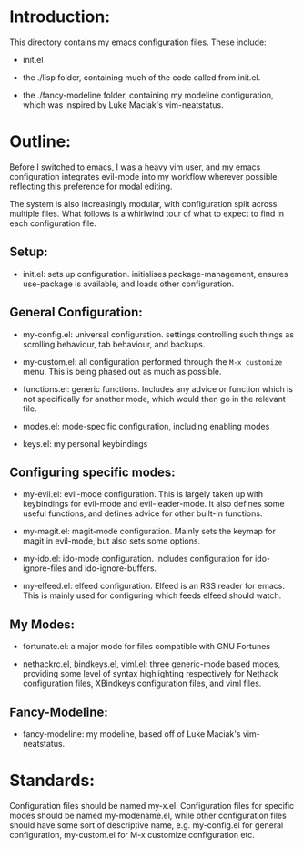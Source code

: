 # Introduction:

This directory contains my emacs configuration files.  These include:

* init.el

* the ./lisp folder, containing much of the code called from init.el.

* the ./fancy-modeline folder, containing my modeline configuration,
  which was inspired by Luke Maciak's vim-neatstatus.

# Outline:

Before I switched to emacs, I was a heavy vim user, and my emacs
configuration integrates evil-mode into my workflow wherever possible,
reflecting this preference for modal editing.

The system is also increasingly modular, with configuration split
across multiple files.  What follows is a whirlwind tour of what to
expect to find in each configuration file.

## Setup:

* init.el: sets up configuration.  initialises package-management,
ensures use-package is available, and loads other configuration.

## General Configuration:

* my-config.el: universal configuration.  settings controlling such
things as scrolling behaviour, tab behaviour, and backups.

* my-custom.el: all configuration performed through the `M-x
  customize` menu.  This is being phased out as much as possible.

* functions.el: generic functions.  Includes any advice or function
  which is not specifically for another mode, which would then go in
  the relevant file.

* modes.el: mode-specific configuration, including enabling modes

* keys.el: my personal keybindings

## Configuring specific modes:

* my-evil.el: evil-mode configuration.  This is largely taken up with
  keybindings for evil-mode and evil-leader-mode.  It also defines
  some useful functions, and defines advice for other built-in functions.

* my-magit.el: magit-mode configuration.  Mainly sets the keymap for
  magit in evil-mode, but also sets some options.

* my-ido.el: ido-mode configuration.  Includes configuration for
  ido-ignore-files and ido-ignore-buffers.

* my-elfeed.el: elfeed configuration.  Elfeed is an RSS reader for
  emacs.  This is mainly used for configuring which feeds elfeed
  should watch.

## My Modes:

* fortunate.el: a major mode for files compatible with GNU Fortunes

* nethackrc.el, bindkeys.el, viml.el: three generic-mode based modes,
  providing some level of syntax highlighting respectively for Nethack
  configuration files, XBindkeys configuration files, and viml files.

## Fancy-Modeline:

* fancy-modeline: my modeline, based off of Luke Maciak's
  vim-neatstatus.

# Standards:

Configuration files should be named my-x.el.  Configuration files for
specific modes should be named my-modename.el, while other
configuration files should have some sort of descriptive name,
e.g. my-config.el for general configuration, my-custom.el for M-x
customize configuration etc.

